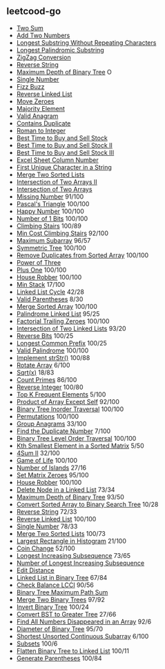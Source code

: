 

## leetcood-go

* [Two Sum](code/two_sum.go)
* [Add Two Numbers](code/add_two_numbers.go)
* [Longest Substring Without Repeating Characters](code/longest_substring_without_repeating_characters.go)
* [Longest Palindromic Substring](code/longest_palindromic_substring.go)
* [ZigZag Conversion](code/zigzag_conversion.go)
* [Reverse String](code/reverse_string.go)
* [Maximum Depth of Binary Tree](code/maximum_depth_of_binary_tree.go) O
* [Single Number](code/single_number.go)
* [Fizz Buzz](code/fizz_buzz.go)
* [Reverse Linked List](code/reverse_linked_list.go)
* [Move Zeroes](code/move_zeroes.go)
* [Majority Element](code/majority_element.go)
* [Valid Anagram](code/valid_anagram.go)
* [Contains Duplicate](code/contains_duplicate.go)
* [Roman to Integer](code/roman_to_integer.go)
* [Best Time to Buy and Sell Stock](code/best_time_to_buy_and_sell_stock.go)
* [Best Time to Buy and Sell Stock II](code/best_time_to_buy_and_sell_stock_ii.go)
* [Best Time to Buy and Sell Stock III](code/best_time_to_buy_and_sell_stock_iii.go)
* [Excel Sheet Column Number](code/excel_sheet_column_number.go)
* [First Unique Character in a String](code/first_unique_character_in_a_string.go)
* [Merge Two Sorted Lists](code/merge_two_sorted_lists.go)
* [Intersection of Two Arrays II](code/intersection_of_two_arrays_ii.go)
* [Intersection of Two Arrays](code/intersection_of_two_arrays.go)
* [Missing Number](code/missing_number.go)   91/100
* [Pascal's Triangle](code/pascals_triangle.go) 100/100
* [Happy Number](code/happy_number.go) 100/100
* [Number of 1 Bits](code/number_of_1_bits.go) 100/100
* [Climbing Stairs](code/climbing_stairs.go) 100/89
* [Min Cost Climbing Stairs](code/min_cost_climbing_stairs.go) 92/100
* [Maximum Subarray](code/maximum_subarray.go) 96/57
* [Symmetric Tree](code/symmetric_tree.go) 100/100
* [Remove Duplicates from Sorted Array](code/remove_duplicates_from_sorted_array.go) 100/100
* [Power of Three](code/power_of_three.go) 
* [Plus One](code/plus_one.go) 100/100
* [House Robber](code/house_robber.go) 100/100
* [Min Stack](code/min_stack.go) 17/100
* [Linked List Cycle](code/linked_list_cycle.go) 42/28
* [Valid Parentheses](code/valid_parentheses.go) 8/30
* [Merge Sorted Array](code/merge_sorted_array.go) 100/100
* [Palindrome Linked List](code/palindrome_linked_list.go) 95/25
* [Factorial Trailing Zeroes](code/factorial_trailing_zeroes.go) 100/100
* [Intersection of Two Linked Lists](code/intersection_of_two_linked_lists.go) 93/20
* [Reverse Bits](code/reverse_bits.go) 100/25
* [Longest Common Prefix](code/longest_common_prefix.go) 100/25
* [Valid Palindrome](code/valid_palindrome.go) 100/100
* [Implement strStr()](code/implement_str_str.go) 100/88
* [Rotate Array](code/rotate_array.go) 6/100
* [Sqrt(x)](code/sqrt_x.go) 18/83
* [Count Primes](code/count_primes.go) 86/100
* [Reverse Integer](code/reverse_integer.go) 100/80
* [Top K Frequent Elements](code/top_k_frequent_elements.go) 5/100
* [Product of Array Except Self](code/product_of_array_except_self.go) 92/100
* [Binary Tree Inorder Traversal](code/Binary_tree_inorder_traversal.go) 100/100
* [Permutations](code/permutations.go) 100/100
* [Group Anagrams](code/group_anagrams.go) 33/100
* [Find the Duplicate Number](code/find_the_duplicate_number.go) 7/100
* [Binary Tree Level Order Traversal](code/binary_tree_level_order_traversal.go) 100/100
* [Kth Smallest Element in a Sorted Matrix](code/kth_smallest_element_in_a_sorted_matrix.go) 5/50
* [4Sum II](code/4sum_ll.go) 32/100
* [Game of Life](code/game_of_life.go) 100/100
* [Number of Islands](code/number_of_islands.go) 27/16
* [Set Matrix Zeroes](code/set_matrix_zeroes.go) 95/100
* [House Robber](code-cn/House_Robber.go) 100/100
* [Delete Node in a Linked List](code-cn/Delete_Node_in_a_Linked_List.go) 73/34
* [Maximum Depth of Binary Tree](code-cn/Maximum_Depth_of_Binary_Tree.go) 93/50
* [Convert Sorted Array to Binary Search Tree](code-cn/Convert_Sorted_Array_to_Binary_Search_Tree.go) 10/28
* [Reverse String](code-cn/Reverse_String.go) 72/33
* [Reverse Linked List](code-cn/Reverse_Linked_List.go) 100/100
* [Single Number](code-cn/Single_Number.go) 78/33
* [Merge Two Sorted Lists](code-cn/Merge_Two_Sorted_Lists.go) 100/73
* [Largest Rectangle in Histogram](code-cn/Largest_Rectangle_in_Histogram.go) 21/100
* [Coin Change](code-cn/Coin_Change.go) 52/100
* [Longest Increasing Subsequence](code-cn/Longest_Increasing_Subsequence.go) 73/65
* [Number of Longest Increasing Subsequence](code-cn/Number_of_Longest_Increasing_Subsequence.go)
* [Edit Distance](code-cn/Edit_Distance.go)
* [Linked List in Binary Tree](Linked_List_in_Binary_Tree.go) 67/84
* [Check Balance LCCI](Check_Balance_LCCI.go) 90/56
* [Binary Tree Maximum Path Sum](Binary_Tree_Maximum_Path_Sum.go) 
* [Merge Two Binary Trees](Merge_Two_Binary_Trees.go) 97/92
* [Invert Binary Tree](Invert_Binary_Tree.go) 100/24
* [Convert BST to Greater Tree](Convert_BST_to_Greater_Tree.go) 27/66
* [Find All Numbers Disappeared in an Array](Find_All_Numbers_Disappeared_in_an_Array.go) 92/6
* [Diameter of Binary Tree](Diameter_of_Binary_Tree.go) 95/70
* [Shortest Unsorted Continuous Subarray](Shortest_Unsorted_Continuous_Subarray.go) 6/100
* [Subsets](Subsets.go) 100/6
* [Flatten Binary Tree to Linked List](Flatten_Binary_Tree_to_Linked_List.go) 100/11
* [Generate Parentheses](Generate_Parentheses.go) 100/84